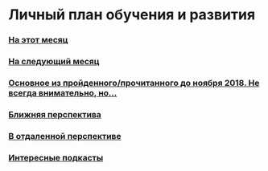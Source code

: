 # Личный план обучения и развития

### [На этот месяц](11-2018.md)
### [На следующий месяц](12-2018.md)

### [Основное из пройденного/прочитанного до ноября 2018. Не всегда внимательно, но...](passed.md)

### [Ближняя перспектива](some-next-mounth.md)
### [В отдаленной перспективе](someday.md)
### [Интересные подкасты](podcasts.md)
